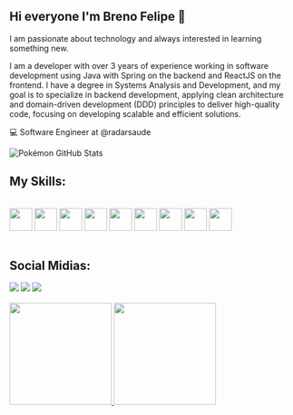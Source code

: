 ## Hi everyone I'm Breno Felipe 👋 

I am passionate about technology and always interested in learning something new.

I am a developer with over 3 years of experience working in software development using Java with Spring on the backend and ReactJS on the frontend. I have a degree in Systems Analysis and Development, and my goal is to specialize in backend development, applying clean architecture and domain-driven development (DDD) principles to deliver high-quality code, focusing on developing scalable and efficient solutions.

💻 Software Engineer at @radarsaude

![Pokémon GitHub Stats](https://pokemon-status.vercel.app/?user=brenofelips&pokemon=bulbasaur&theme=bulbasaur)

## My Skills:

<div style="display: inline_block"><br>
  <img loading="lazy" src="https://cdn.jsdelivr.net/gh/devicons/devicon@latest/icons/react/react-original.svg" height="40" width="40" />
  <img loading="lazy" src="https://cdn.jsdelivr.net/gh/devicons/devicon@latest/icons/nodejs/nodejs-original.svg" height="40" width="40"/>    
  <img loading="lazy" src="https://cdn.jsdelivr.net/gh/devicons/devicon@latest/icons/javascript/javascript-original.svg" height="40" width="40"/>          
  <img loading="lazy" src="https://cdn.jsdelivr.net/gh/devicons/devicon@latest/icons/typescript/typescript-original.svg" height="40" width="40" />
  <img loading="lazy" src="https://cdn.jsdelivr.net/gh/devicons/devicon@latest/icons/git/git-original.svg" height="40" width="40" />        
  <img loading="lazy" src="https://cdn.jsdelivr.net/gh/devicons/devicon@latest/icons/html5/html5-original.svg" height="40" width="40"/>  
  <img loading="lazy" src="https://cdn.jsdelivr.net/gh/devicons/devicon@latest/icons/css3/css3-original.svg" height="40" width="40"/>         
  <img loading="lazy" src="https://cdn.jsdelivr.net/gh/devicons/devicon@latest/icons/docker/docker-original.svg" height="40" width="40" />
  <img loading="lazy" src="https://cdn.jsdelivr.net/gh/devicons/devicon/icons/java/java-original.svg" width="40" height="40"/>
</div>
<br />

## Social Midias:

<div>
  <a href="https://www.instagram.com/felipsbreno" target="_blank"><img src="https://img.shields.io/badge/-Instagram-%23E4405F?style=for-the-badge&logo=instagram&logoColor=white" target="_blank"></a>
  <a href = "mailto:brendo.filipe2050@gmail.com.br"><img src="https://img.shields.io/badge/-Gmail-%23333?style=for-the-badge&logo=gmail&logoColor=white" target="_blank"></a>
  <a href="https://www.linkedin.com/in/felipsbreno" target="_blank"><img src="https://img.shields.io/badge/-LinkedIn-%230077B5?style=for-the-badge&logo=linkedin&logoColor=white" target="_blank"></a>
</div>
<br />

<div>
  <a href="https://github.com/brenofelips">
  <img loading="lazy" height="180em" src="https://github-readme-stats.vercel.app/api/top-langs/?username=brenofelips&layout=compact&langs_count=7&theme=dracula"/>
  <img loading="lazy" height="180em" src="https://github-readme-stats.vercel.app/api?username=brenofelips&show_icons=true&theme=dracula&include_all_commits=true&count_private=true"/>
</div>
